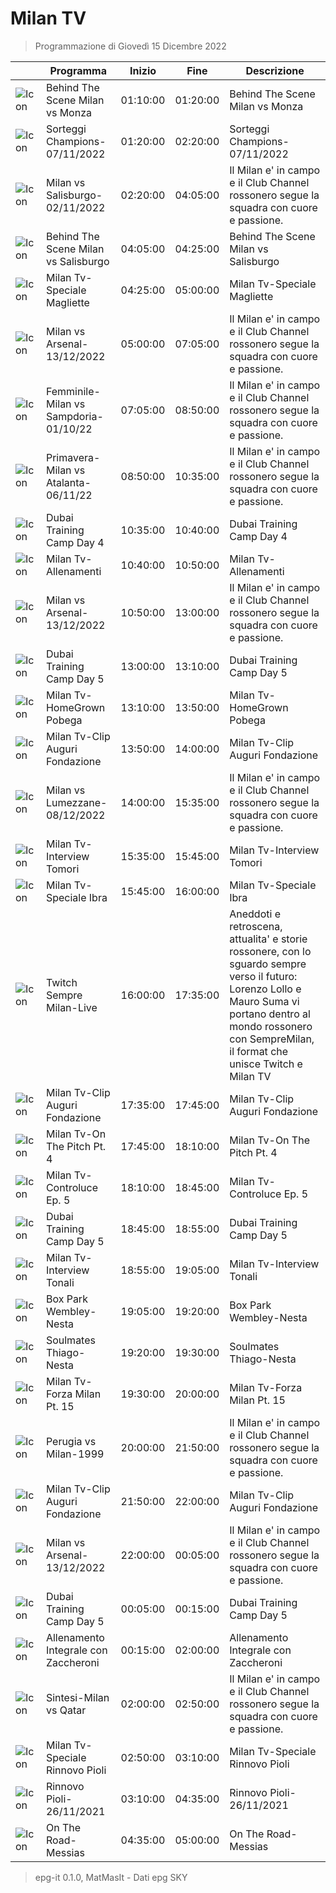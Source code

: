 # Milan TV
> Programmazione di Giovedì 15 Dicembre 2022

||Programma|Inizio|Fine|Descrizione|
|---|---|---|---|---|
|![Icon](https://guidatv.sky.it/uuid/SportCalcio_Cover_JgZRMKTlp.png)|Behind The Scene Milan vs Monza|01:10:00|01:20:00|Behind The Scene Milan vs Monza
|![Icon](https://guidatv.sky.it/uuid/SportCalcio_Cover_JgZRMKTlp.png)|Sorteggi Champions-07/11/2022|01:20:00|02:20:00|Sorteggi Champions-07/11/2022
|![Icon](https://guidatv.sky.it/uuid/SportCalcio_Cover_JgZRMKTlp.png)|Milan vs Salisburgo-02/11/2022|02:20:00|04:05:00|Il Milan e&#039; in campo e il Club Channel rossonero segue la squadra con cuore e passione.
|![Icon](https://guidatv.sky.it/uuid/SportCalcio_Cover_JgZRMKTlp.png)|Behind The Scene Milan vs Salisburgo|04:05:00|04:25:00|Behind The Scene Milan vs Salisburgo
|![Icon](https://guidatv.sky.it/uuid/SportCalcio_Cover_JgZRMKTlp.png)|Milan Tv-Speciale Magliette|04:25:00|05:00:00|Milan Tv-Speciale Magliette
|![Icon](https://guidatv.sky.it/uuid/SportCalcio_Cover_JgZRMKTlp.png)|Milan vs Arsenal-13/12/2022|05:00:00|07:05:00|Il Milan e&#039; in campo e il Club Channel rossonero segue la squadra con cuore e passione.
|![Icon](https://guidatv.sky.it/uuid/SportCalcio_Cover_JgZRMKTlp.png)|Femminile-Milan vs Sampdoria-01/10/22|07:05:00|08:50:00|Il Milan e&#039; in campo e il Club Channel rossonero segue la squadra con cuore e passione.
|![Icon](https://guidatv.sky.it/uuid/SportCalcio_Cover_JgZRMKTlp.png)|Primavera-Milan vs Atalanta-06/11/22|08:50:00|10:35:00|Il Milan e&#039; in campo e il Club Channel rossonero segue la squadra con cuore e passione.
|![Icon](https://guidatv.sky.it/uuid/SportCalcio_Cover_JgZRMKTlp.png)|Dubai Training Camp Day 4|10:35:00|10:40:00|Dubai Training Camp Day 4
|![Icon](https://guidatv.sky.it/uuid/SportCalcio_Cover_JgZRMKTlp.png)|Milan Tv-Allenamenti|10:40:00|10:50:00|Milan Tv-Allenamenti
|![Icon](https://guidatv.sky.it/uuid/SportCalcio_Cover_JgZRMKTlp.png)|Milan vs Arsenal-13/12/2022|10:50:00|13:00:00|Il Milan e&#039; in campo e il Club Channel rossonero segue la squadra con cuore e passione.
|![Icon](https://guidatv.sky.it/uuid/SportCalcio_Cover_JgZRMKTlp.png)|Dubai Training Camp Day 5|13:00:00|13:10:00|Dubai Training Camp Day 5
|![Icon](https://guidatv.sky.it/uuid/SportCalcio_Cover_JgZRMKTlp.png)|Milan Tv-HomeGrown Pobega|13:10:00|13:50:00|Milan Tv-HomeGrown Pobega
|![Icon](https://guidatv.sky.it/uuid/SportCalcio_Cover_JgZRMKTlp.png)|Milan Tv-Clip Auguri Fondazione|13:50:00|14:00:00|Milan Tv-Clip Auguri Fondazione
|![Icon](https://guidatv.sky.it/uuid/SportCalcio_Cover_JgZRMKTlp.png)|Milan vs Lumezzane-08/12/2022|14:00:00|15:35:00|Il Milan e&#039; in campo e il Club Channel rossonero segue la squadra con cuore e passione.
|![Icon](https://guidatv.sky.it/uuid/SportCalcio_Cover_JgZRMKTlp.png)|Milan Tv-Interview Tomori|15:35:00|15:45:00|Milan Tv-Interview Tomori
|![Icon](https://guidatv.sky.it/uuid/SportCalcio_Cover_JgZRMKTlp.png)|Milan Tv-Speciale Ibra|15:45:00|16:00:00|Milan Tv-Speciale Ibra
|![Icon](https://guidatv.sky.it/uuid/SportCalcio_Cover_JgZRMKTlp.png)|Twitch Sempre Milan-Live|16:00:00|17:35:00|Aneddoti e retroscena, attualita&#039; e storie rossonere, con lo sguardo sempre verso il futuro: Lorenzo Lollo e Mauro Suma vi portano dentro al mondo rossonero con SempreMilan, il format che unisce Twitch e Milan TV
|![Icon](https://guidatv.sky.it/uuid/SportCalcio_Cover_JgZRMKTlp.png)|Milan Tv-Clip Auguri Fondazione|17:35:00|17:45:00|Milan Tv-Clip Auguri Fondazione
|![Icon](https://guidatv.sky.it/uuid/SportCalcio_Cover_JgZRMKTlp.png)|Milan Tv-On The Pitch Pt. 4|17:45:00|18:10:00|Milan Tv-On The Pitch Pt. 4
|![Icon](https://guidatv.sky.it/uuid/SportCalcio_Cover_JgZRMKTlp.png)|Milan Tv-Controluce Ep. 5|18:10:00|18:45:00|Milan Tv-Controluce Ep. 5
|![Icon](https://guidatv.sky.it/uuid/SportCalcio_Cover_JgZRMKTlp.png)|Dubai Training Camp Day 5|18:45:00|18:55:00|Dubai Training Camp Day 5
|![Icon](https://guidatv.sky.it/uuid/SportCalcio_Cover_JgZRMKTlp.png)|Milan Tv-Interview Tonali|18:55:00|19:05:00|Milan Tv-Interview Tonali
|![Icon](https://guidatv.sky.it/uuid/SportCalcio_Cover_JgZRMKTlp.png)|Box Park Wembley-Nesta|19:05:00|19:20:00|Box Park Wembley-Nesta
|![Icon](https://guidatv.sky.it/uuid/SportCalcio_Cover_JgZRMKTlp.png)|Soulmates Thiago-Nesta|19:20:00|19:30:00|Soulmates Thiago-Nesta
|![Icon](https://guidatv.sky.it/uuid/SportCalcio_Cover_JgZRMKTlp.png)|Milan Tv-Forza Milan Pt. 15|19:30:00|20:00:00|Milan Tv-Forza Milan Pt. 15
|![Icon](https://guidatv.sky.it/uuid/SportCalcio_Cover_JgZRMKTlp.png)|Perugia vs Milan-1999|20:00:00|21:50:00|Il Milan e&#039; in campo e il Club Channel rossonero segue la squadra con cuore e passione.
|![Icon](https://guidatv.sky.it/uuid/SportCalcio_Cover_JgZRMKTlp.png)|Milan Tv-Clip Auguri Fondazione|21:50:00|22:00:00|Milan Tv-Clip Auguri Fondazione
|![Icon](https://guidatv.sky.it/uuid/SportCalcio_Cover_JgZRMKTlp.png)|Milan vs Arsenal-13/12/2022|22:00:00|00:05:00|Il Milan e&#039; in campo e il Club Channel rossonero segue la squadra con cuore e passione.
|![Icon](https://guidatv.sky.it/uuid/SportCalcio_Cover_JgZRMKTlp.png)|Dubai Training Camp Day 5|00:05:00|00:15:00|Dubai Training Camp Day 5
|![Icon](https://guidatv.sky.it/uuid/SportCalcio_Cover_JgZRMKTlp.png)|Allenamento Integrale con Zaccheroni|00:15:00|02:00:00|Allenamento Integrale con Zaccheroni
|![Icon](https://guidatv.sky.it/uuid/SportCalcio_Cover_JgZRMKTlp.png)|Sintesi-Milan vs Qatar|02:00:00|02:50:00|Il Milan e&#039; in campo e il Club Channel rossonero segue la squadra con cuore e passione.
|![Icon](https://guidatv.sky.it/uuid/SportCalcio_Cover_JgZRMKTlp.png)|Milan Tv-Speciale Rinnovo Pioli|02:50:00|03:10:00|Milan Tv-Speciale Rinnovo Pioli
|![Icon](https://guidatv.sky.it/uuid/SportCalcio_Cover_JgZRMKTlp.png)|Rinnovo Pioli-26/11/2021|03:10:00|04:35:00|Rinnovo Pioli-26/11/2021
|![Icon](https://guidatv.sky.it/uuid/SportCalcio_Cover_JgZRMKTlp.png)|On The Road-Messias|04:35:00|05:00:00|On The Road-Messias



 > epg-it 0.1.0, MatMasIt - Dati epg SKY